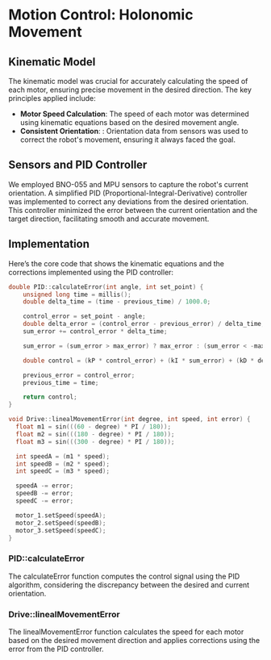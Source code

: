 # Motion Control: Holonomic Movement

## Kinematic Model

The kinematic model was crucial for accurately calculating the speed of each motor, ensuring precise movement in the desired direction. The key principles applied include:

- **Motor Speed Calculation**: The speed of each motor was determined using kinematic equations based on the desired movement angle.
- **Consistent Orientation**: : Orientation data from sensors was used to correct the robot's movement, ensuring it always faced the goal.


## Sensors and PID Controller

We employed BNO-055 and MPU sensors to capture the robot's current orientation. A simplified PID (Proportional-Integral-Derivative) controller was implemented to correct any deviations from the desired orientation. This controller minimized the error between the current orientation and the target direction, facilitating smooth and accurate movement.

## Implementation

Here’s the core code that shows the kinematic equations and the corrections implemented using the PID controller:

```cpp
double PID::calculateError(int angle, int set_point) {
    unsigned long time = millis();
    double delta_time = (time - previous_time) / 1000.0;

    control_error = set_point - angle;
    double delta_error = (control_error - previous_error) / delta_time;
    sum_error += control_error * delta_time;

    sum_error = (sum_error > max_error) ? max_error : (sum_error < -max_error) ? -max_error : sum_error;

    double control = (kP * control_error) + (kI * sum_error) + (kD * delta_error);

    previous_error = control_error;
    previous_time = time;

    return control;
}

void Drive::linealMovementError(int degree, int speed, int error) {
  float m1 = sin(((60 - degree) * PI / 180));
  float m2 = sin(((180 - degree) * PI / 180));
  float m3 = sin(((300 - degree) * PI / 180)); 

  int speedA = (m1 * speed);
  int speedB = (m2 * speed);
  int speedC = (m3 * speed);

  speedA -= error;
  speedB -= error;
  speedC -= error; 

  motor_1.setSpeed(speedA); 
  motor_2.setSpeed(speedB); 
  motor_3.setSpeed(speedC); 
} 
```

### PID::calculateError
The calculateError function computes the control signal using the PID algorithm, considering the discrepancy between the desired and current orientation.

### Drive::linealMovementError
The linealMovementError function calculates the speed for each motor based on the desired movement direction and applies corrections using the error from the PID controller.

